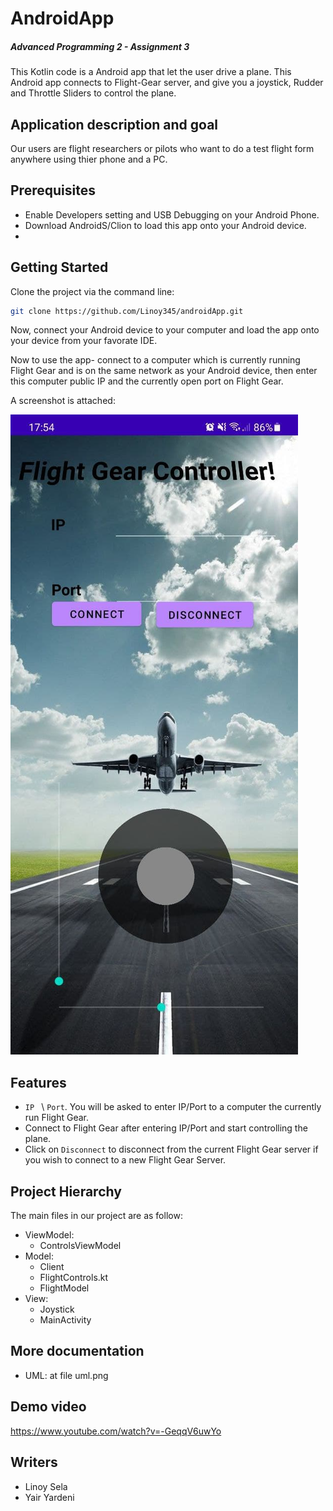 # AndroidApp
##### Advanced Programming 2 - Assignment 3

This Kotlin code is a Android app that let the user drive a plane.
This Android app connects to Flight-Gear server, and give you a joystick, Rudder and Throttle Sliders to control the plane.

## Application description and goal
Our users are flight researchers or pilots who want to do a test flight form anywhere using thier phone and a PC.

## Prerequisites

- Enable Developers setting and USB Debugging on your Android Phone.
- Download AndroidS/Clion to load this app onto your Android device.
- 
## Getting Started

Clone the project via the command line:
```sh
git clone https://github.com/Linoy345/androidApp.git
```

Now, connect your Android device to your computer and load the app onto your device from your favorate IDE.

Now to use the app- connect to a computer which is currently running Flight Gear and is on the same network as your Android device, then enter this computer public IP and the currently open port on Flight Gear.

A screenshot is attached:

![App_Main_Screen.jpg](Images/App_Main_Screen.jpg)

## Features
- ```IP ``` \ ```Port```. You will be asked to enter IP/Port to a computer the currently run Flight Gear.
- Connect to Flight Gear after entering IP/Port and start controlling the plane.
- Click on ```Disconnect``` to disconnect from the current Flight Gear server if you wish to connect to a new Flight Gear Server.

## Project Hierarchy

The main files in our project are as follow:

- ViewModel:
    - ControlsViewModel
- Model:
    - Client
    - FlightControls.kt
    - FlightModel
- View:
    - Joystick
    - MainActivity

## More documentation
- UML: at file uml.png

## Demo video
https://www.youtube.com/watch?v=-GeqqV6uwYo
## Writers
- Linoy Sela
- Yair Yardeni












#
